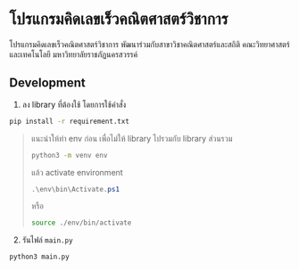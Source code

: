 # โปรแกรมคิดเลขเร็วคณิตศาสตร์วิชาการ

โปรแกรมคิดเลขเร็วคณิตศาสตร์วิชาการ พัฒนาร่วมกับสาขาวิชาคณิตศาสตร์และสถิติ คณะวิทยาศาสตร์และเทคโนโลยี มหาวิทยาลัยราชภัฏนครสวรรค์

## Development

1. ลง library ที่ต้องใช้ โดยการใช้คำสั่ง

```bash
pip install -r requirement.txt
```

> แนะนำให้ทำ env ก่อน เพื่อไม่ให้ library ไปรวมกับ library ส่วนรวม
>
> ```bash
> python3 -m venv env
> ```
>
> แล้ว activate environment
>
> ```powershell
> .\env\bin\Activate.ps1
> ```
>
> หรือ
>
> ```bash
> source ./env/bin/activate
> ```

2. รันไฟล์ `main.py`

```bash
python3 main.py
```
